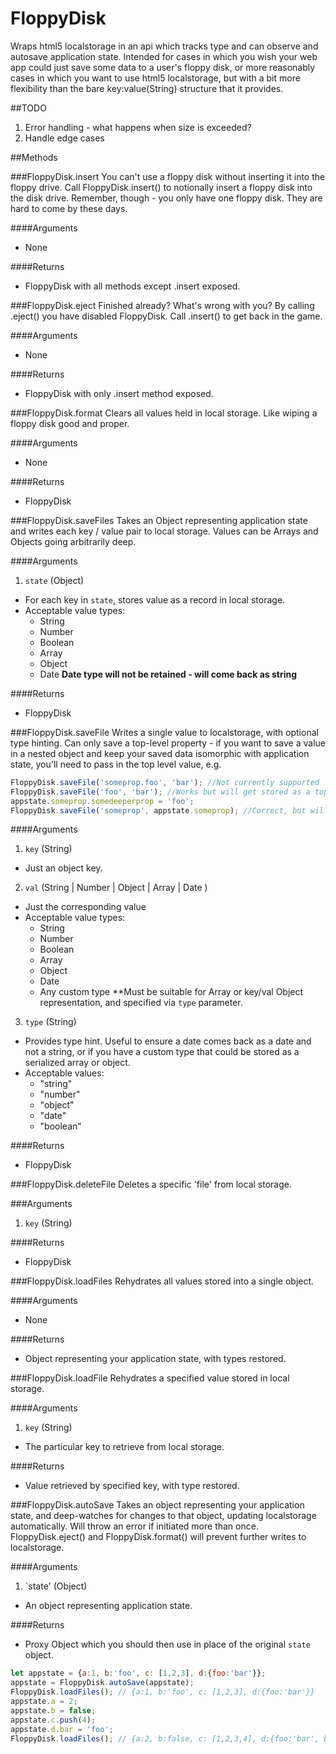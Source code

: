 # FloppyDisk
Wraps html5 localstorage in an api which tracks type and can observe and autosave application state. Intended for cases in which you wish your web app could just save some data to a user's floppy disk, or more reasonably cases in which you want to use html5 localstorage, but with a bit more flexibility than the bare key:value(String) structure that it provides.

##TODO
1. Error handling - what happens when size is exceeded?
2. Handle edge cases

##Methods

###FloppyDisk.insert
You can't use a floppy disk without inserting it into the floppy drive. Call FloppyDisk.insert() to notionally insert a floppy disk into the disk drive. Remember, though - you only have one floppy disk. They are hard to come by these days.

####Arguments
* None
  
####Returns
* FloppyDisk with all methods except .insert exposed.

###FloppyDisk.eject
Finished already? What's wrong with you? By calling .eject() you have disabled FloppyDisk. Call .insert() to get back in the game.

####Arguments
* None

####Returns
* FloppyDisk with only .insert method exposed.

###FloppyDisk.format
Clears all values held in local storage. Like wiping a floppy disk good and proper.

####Arguments
* None

####Returns
* FloppyDisk

###FloppyDisk.saveFiles
Takes an Object representing application state and writes each key / value pair to local storage. Values can be Arrays and Objects going arbitrarily deep.

####Arguments
1. `state` (Object)
  * For each key in `state`, stores value as a record in local storage.
  * Acceptable value types:
    * String
    * Number
    * Boolean
    * Array
    * Object
    * Date **Date type will not be retained - will come back as string**
    
####Returns
* FloppyDisk

###FloppyDisk.saveFile
Writes a single value to localstorage, with optional type hinting. Can only save a top-level property - if you want to save a value in a nested object and keep your saved data isomorphic with application state, you'll need to pass in the top level value, e.g.
```javascript
FloppyDisk.saveFile('someprop.foo', 'bar'); //Not currently supported
FloppyDisk.saveFile('foo', 'bar'); //Works but will get stored as a top-level property. Okay if you're not bothered about stored data being isomorphic with application state.
appstate.someprop.somedeeperprop = 'foo';
FloppyDisk.saveFile('someprop', appstate.someprop); //Correct, but will obvious re-write all keys in someprop object, though .somedeeperprop is the intended target.
```
####Arguments
1. `key` (String)
  * Just an object key.
2. `val` (String | Number | Object | Array | Date )
  * Just the corresponding value
  * Acceptable value types:
    * String
    * Number
    * Boolean
    * Array
    * Object
    * Date
    * Any custom type **Must be suitable for Array or key/val Object representation, and specified via `type` parameter.
3. `type` (String)
  * Provides type hint. Useful to ensure a date comes back as a date and not a string, or if you have a custom type that could be stored as a serialized array or object.
  * Acceptable values:
    * "string"
    * "number"
    * "object"
    * "date"
    * "boolean"

####Returns
* FloppyDisk

###FloppyDisk.deleteFile
Deletes a specific 'file' from local storage.

###Arguments
1. `key` (String)

####Returns
* FloppyDisk

###FloppyDisk.loadFiles
Rehydrates all values stored into a single object.

####Arguments
* None

####Returns
* Object representing your application state, with types restored.
  
###FloppyDisk.loadFile
Rehydrates a specified value stored in local storage.

####Arguments
1. `key` (String)
  * The particular key to retrieve from local storage.

####Returns
* Value retrieved by specified key, with type restored.
  
###FloppyDisk.autoSave
Takes an object representing your application state, and deep-watches for changes to that object, updating localstorage automatically. Will throw an error if initiated more than once. FloppyDisk.eject() and FloppyDisk.format() will prevent further writes to localstorage.

####Arguments
1. `state' (Object)
  * An object representing application state.

####Returns
* Proxy Object which you should then use in place of the original `state` object.
```javascript
let appstate = {a:1, b:'foo', c: [1,2,3], d:{foo:'bar'}};
appstate = FloppyDisk.autoSave(appstate);
FloppyDisk.loadFiles(); // {a:1, b:'foo', c: [1,2,3], d:{foo:'bar'}}
appstate.a = 2;
appstate.b = false;
appstate.c.push(4);
appstate.d.bar = 'foo';
FloppyDisk.loadFiles(); // {a:2, b:false, c: [1,2,3,4], d:{foo:'bar', bar:'foo'}}
```
